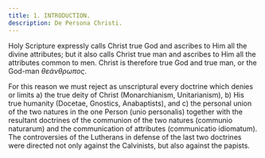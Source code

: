 ```yaml
---
title: 1. INTRODUCTION.
description: De Persona Christi.
---
```


Holy Scripture expressly calls Christ true God and ascribes to Him all the divine attributes; but it also calls Christ true man and ascribes to Him all the attributes common to men. Christ is therefore true God and true man, or the God-man _θεάνθρωπος_.

For this reason we must reject as unscriptural every doctrine which denies or limits a) the true deity of Christ (Monarchianism, Unitarianism), b) His true humanity (Docetae, Gnostics, Anabaptists), and c) the personal union of the two natures in the one Person (unio personalis) together with the resultant doctrines of the communion of the two natures (communio naturarum) and the communication of attributes (communicatio idiomatum). The controversies of the Lutherans in defense of the last two doctrines were directed not only against the Calvinists, but also against the papists.